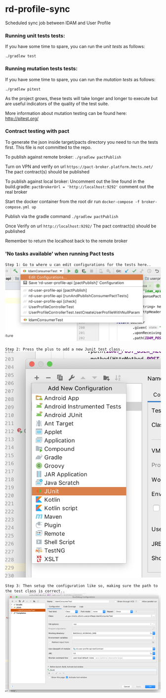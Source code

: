 # rd-profile-sync
Scheduled sync job between IDAM and User Profile

### Running unit tests tests:

If you have some time to spare, you can run the *unit tests* as follows:

```
./gradlew test
```

### Running mutation tests tests:

If you have some time to spare, you can run the *mutation tests* as follows:

```
./gradlew pitest
```

As the project grows, these tests will take longer and longer to execute but are useful indicators of the quality of the test suite.

More information about mutation testing can be found here:
http://pitest.org/

### Contract testing with pact

To generate the json inside target/pacts directory you need to run the tests first.
This file is not committed to the repo.

To publish against remote broker:
`./gradlew pactPublish`

Turn on VPN and verify on url `https://pact-broker.platform.hmcts.net/`
The pact contract(s) should be published


To publish against local broker:
Uncomment out the line found in the build.gradle:
`pactBrokerUrl = 'http://localhost:9292'`
comment out the real broker

Start the docker container from the root dir run
`docker-compose -f broker-compose.yml up`

Publish via the gradle command
`./gradlew pactPublish`

Once Verify on url `http://localhost:9292/`
The pact contract(s) should be published

Remember to return the localhost back to the remote broker

### 'No tasks available' when running Pact tests
`Step 1: Go to where u can edit configurations for the tests here..`
![pact1](readme-images/pact1.png?raw=true "Step 1")

`Step 2: Press the plus to add a new Junit test class..`
![pact1](readme-images/pact2.png?raw=true "Step 2")

`Step 3: Then setup the configuration like so, making sure the path to the test class is correct..`
![pact1](readme-images/pact3.png?raw=true "Step 3")

